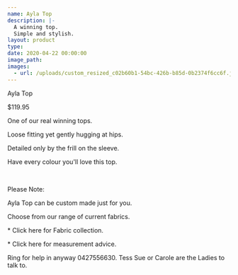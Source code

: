 ```yaml
---
name: Ayla Top
description: |-
  A winning top.
  Simple and stylish.
layout: product
type:
date: 2020-04-22 00:00:00
image_path:
images:
  - url: /uploads/custom_resized_c02b60b1-54bc-426b-b85d-0b2374f6cc6f.jpg
---
```


Ayla Top

$119.95

One of our real winning tops.

Loose fitting yet gently hugging at hips.

Detailed only by the frill on the sleeve.

Have every colour you'll love this top.

&nbsp;

Please Note:

Ayla Top can be custom made just for you.

Choose from our range of current fabrics.

\* Click here for Fabric collection.

\* Click here for measurement advice.

Ring for help in anyway 0427556630. Tess Sue or Carole are the Ladies to talk to.